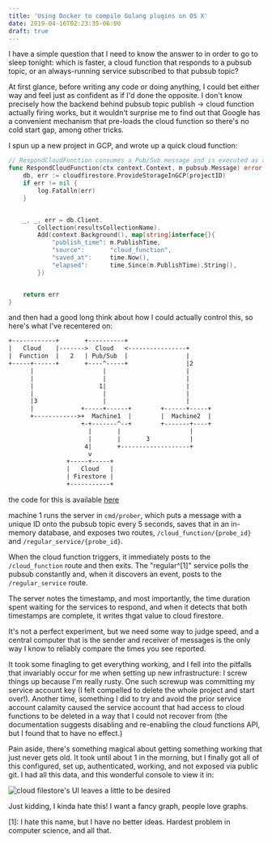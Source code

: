 ```yaml
---
title: 'Using Docker to compile Golang plugins on OS X'
date: 2019-04-16T02:23:35-06:00
draft: true
---
```


I have a simple question that I need to know the answer to in order to go to sleep tonight: which is faster, a cloud function that responds to a pubsub topic, or an always-running service subscribed to that pubsub topic?

At first glance, before writing any code or doing anything, I could bet either way and feel just as confident as if I'd done the opposite. I don't know precisely how the backend behind pubsub topic publish -> cloud function actually firing works, but it wouldn't surprise me to find out that Google has a convenient mechanism that pre-loads the cloud function so there's no cold start gap, among other tricks.

I spun up a new project in GCP, and wrote up a quick cloud function:

```go
// RespondCloudFunction consumes a Pub/Sub message and is executed as a cloud function
func RespondCloudFunction(ctx context.Context, m pubsub.Message) error {
    db, err := cloudfirestore.ProvideStorageInGCP(projectID)
    if err != nil {
        log.Fatalln(err)
    }


    _, _, err = db.Client.
        Collection(resultsCollectionName).
        Add(context.Background(), map[string]interface{}{
            "publish_time": m.PublishTime,
            "source":       "cloud_function",
            "saved_at":     time.Now(),
            "elapsed":      time.Since(m.PublishTime).String(),
        })


    return err
}

```

and then had a good long think about how I could actually control this, so here's what I've recentered on:

```txt
+------------+       +----------+
|   Cloud    |------->  Cloud   <----------------+
|  Function  |   2   | Pub/Sub  |                |
+-----+------+       +----^-----+                |2
      |                   |                      |
      |                   |                      |
      |                  1|                      |
      |                   |                      |
      |3                  |                      |
      |             +-----+------+        +------+-----+
      +------------>+  Machine1  |        |  Machine2  |
                    +-+-------^--+        +-------+----+
                      |       |                   |
                      |       |       3           |
                     4|       +-------------------+
                      v
                +-----+-----+
                |   Cloud   |
                | Firestore |
                +-----------+
```

the code for this is available [here](https://gitlab.com/verygoodsoftwarenotvirus/prototypes/tree/26cb2028f8174ee89229523d5d94542c2f94cb03/serverless)

machine 1 runs the server in `cmd/prober`, which puts a message with a unique ID onto the pubsub topic every 5 seconds, saves that in an in-memory database, and exposes two routes, `/cloud_function/{probe_id}` and `/regular_service/{probe_id}`.

When the cloud function triggers, it immediately posts to the `/cloud_function` route and then exits. The "regular^[1]" service polls the pubsub constantly and, when it discovers an event, posts to the `/regular_service` route.

The server notes the timestamp, and most importantly, the time duration spent waiting for the services to respond, and when it detects that both timestamps are complete, it writes thgat value to cloud firestore.

It's not a perfect experiment, but we need some way to judge speed, and a central computer that is the sender and receiver of messages is the only way I know to reliably compare the times you see reported.

It took some finagling to get everything working, and I fell into the pitfalls that invariably occur for me when setting up new infrastructure: I screw things up because I'm really rusty. One such screwup was committing my service account key (I felt compelled to delete the whole project and start over!). Another time, something I did to try and avoid the prior service account calamity caused the service account that had access to cloud functions to be deleted in a way that I could not recover from (the documentation suggests disabling and re-enabling the cloud functions API, but I found that to have no effect.)

Pain aside, there's something magical about getting something working that just never gets old. It took until about 1 in the morning, but I finally got all of this configured, set up, authenticated, working, and not exposed via public git. I had all this data, and this wonderful console to view it in:

![cloud filestore's UI leaves a little to be desired](/serverless-performance/cloud-filestore.png)

Just kidding, I kinda hate this! I want a fancy graph, people love graphs.

[1]: I hate this name, but I have no better ideas. Hardest problem in computer science, and all that.
